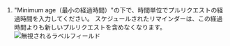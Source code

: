 1. "Minimum age（最小の経過時間）"の下で、時間単位でプルリクエストの経過時間を入力してください。 スケジュールされたリマインダーは、この経過時間よりも新しいプルリクエストを含めなくなります。 ![無視されるラベルフィールド](/assets/images/help/settings/scheduled-reminders-min-age-field.png)